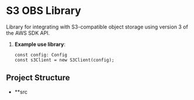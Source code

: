 # S3 OBS Library

Library for integrating with S3-compatible object storage using version 3 of the AWS SDK API.

1. **Example use library**:

    ```
    const config: Config
    const s3Client = new S3Client(config);

    ```

## Project Structure

- **src
